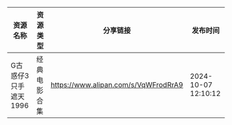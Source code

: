 | 资源名称          | 资源类型   | 分享链接                                 | 发布时间                |
| ------------- | ------ | ------------------------------------ | ------------------- |
| G古惑仔3只手遮天1996 | 经典电影合集 | https://www.alipan.com/s/VqWFrodRrA9 | 2024-10-07 12:10:12 |
